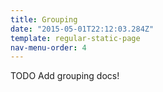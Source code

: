 ```yaml
---
title: Grouping
date: "2015-05-01T22:12:03.284Z"
template: regular-static-page
nav-menu-order: 4
---
```


TODO Add grouping docs!
